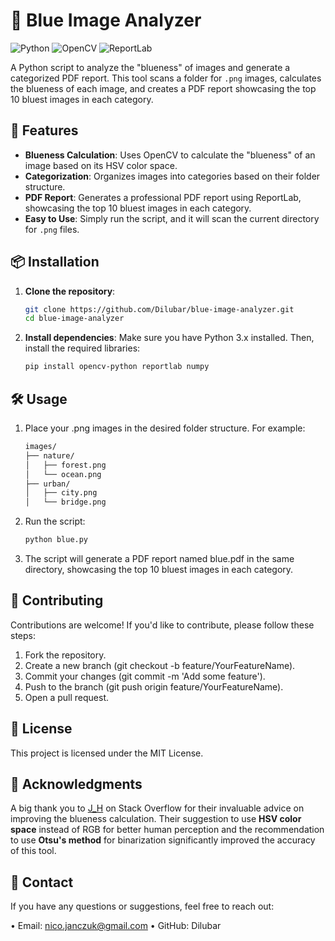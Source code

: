 # 📘 Blue Image Analyzer

![Python](https://img.shields.io/badge/Python-3.x-blue?logo=python&logoColor=white)
![OpenCV](https://img.shields.io/badge/OpenCV-4.x-green?logo=opencv&logoColor=white)
![ReportLab](https://img.shields.io/badge/ReportLab-3.x-orange)

A Python script to analyze the "blueness" of images and generate a categorized PDF report. This tool scans a folder for `.png` images, calculates the blueness of each image, and creates a PDF report showcasing the top 10 bluest images in each category.

## 🚀 Features

- **Blueness Calculation**: Uses OpenCV to calculate the "blueness" of an image based on its HSV color space.
- **Categorization**: Organizes images into categories based on their folder structure.
- **PDF Report**: Generates a professional PDF report using ReportLab, showcasing the top 10 bluest images in each category.
- **Easy to Use**: Simply run the script, and it will scan the current directory for `.png` files.

## 📦 Installation

1. **Clone the repository**:
   ```bash
   git clone https://github.com/Dilubar/blue-image-analyzer.git
   cd blue-image-analyzer
   
2. **Install dependencies**:
Make sure you have Python 3.x installed. Then, install the required libraries:
	```bash
	pip install opencv-python reportlab numpy

## 🛠 Usage

1. Place your .png images in the desired folder structure. For example:
	```bash
	images/
	├── nature/
	│   ├── forest.png
	│   └── ocean.png
	├── urban/
	│   ├── city.png
	│   └── bridge.png

2. Run the script:
	```bash
	python blue.py

3. The script will generate a PDF report named blue.pdf in the same directory, showcasing the top 10 bluest images in each category.

## 🤝 Contributing

Contributions are welcome! If you'd like to contribute, please follow these steps:

1. Fork the repository.
2. Create a new branch (git checkout -b feature/YourFeatureName).
3. Commit your changes (git commit -m 'Add some feature').
4. Push to the branch (git push origin feature/YourFeatureName).
5. Open a pull request.

## 📜 License

This project is licensed under the MIT License.

## 🙏 Acknowledgments

A big thank you to [J_H](https://stackoverflow.com/users/8431111/j-h) on Stack Overflow for their invaluable advice on improving the blueness calculation. Their suggestion to use **HSV color space** instead of RGB for better human perception and the recommendation to use **Otsu's method** for binarization significantly improved the accuracy of this tool.

## 📧 Contact
If you have any questions or suggestions, feel free to reach out:

• Email: nico.janczuk@gmail.com
• GitHub: Dilubar